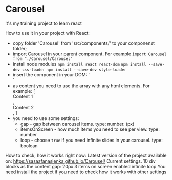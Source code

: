 # Carousel
it's my training project to learn react

How to use it in your project with React:
- copy folder 'Carousel' from 'src/components/' to your componenst folder;
- import Carousel in your parent component. For example `import Carousel from "./Carousel/Carousel"`
- install node modules
    `npm install react react-dom`
    `npm install --save-dev css-loader`
    `npm install --save-dev style-loader`
- insert the component in your DOM:
    `<div className='App'>
        <Carousel
            content={arrayWithElems}
            gap={20}
            itemsOnScreen={3}
            loop={true}
        />
    </div>`
- as content you need to use the array with any html elements. For example:
    [
        <div className='anyClassName'>Content 1</div>,
        <div className='anyClassName'>Content 2</div>,
    ]
- you need to use some settings:
    - gap - gap between carousel items. type: number. (px)
    - itemsOnScreen - how much items you need to see per view. type: number
    - loop - choose `true` if you need infinite slides in your carousel. type: boolean

How to check, how it works right now:
Latest version of the project available on:
https://sasaafanasienka.github.io/Carousel/
Current settings.
    10 div blocks as the content
    gap: 20px
    3 items on screen
    enabled infinite loop
You need install the project if you need to check how it works with other settings

